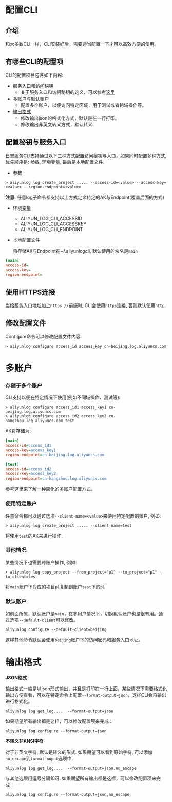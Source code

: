 # 配置CLI

## 介绍
和大多数CLI一样，CLI安装好后，需要适当配置一下才可以高效方便的使用。

## 有哪些CLI的配置项

CLI的配置项目包含如下内容:

- [服务入口和访问秘钥](#配置秘钥与服务入口)
    - 关于服务入口和访问秘钥的定义，可以参考[这里](https://help.aliyun.com/document_detail/29064.html)
- [多账户与默认账户](#多账户)
    - 配置多个账户，以便访问特定区域，用于测试或者跨域操作等。
- [输出格式](#输出格式)
    - 修改输出json的格式化方式，默认是在一行打印。
    - 修改输出非英文转义方式，默认转义.


<h2 id="配置秘钥与服务入口">配置秘钥与服务入口</h2>

日志服务CLI支持通过以下三种方式配置访问秘钥与入口，如果同时配置多种方式, 优先顺序是: 参数, 环境变量, 最后是本地配置文件. 

- 参数

```shell
> aliyunlog log create_project ..... --access-id=<value> --access-key=<value> --region-endpoint=<value>
```

  **注意:** 任意log子命令都支持以上方式定义特定的AK与Endpoint(覆盖后面的方式)


- 环境变量

  - ALIYUN_LOG_CLI_ACCESSID
  - ALIYUN_LOG_CLI_ACCESSKEY
  - ALIYUN_LOG_CLI_ENDPOINT

- 本地配置文件

  将存储AK与Endpoint在~/.aliyunlogcli, 默认使用的块名是`main`

```ini
[main]
access-id=
access-key=
region-endpoint=
```

<h2 id="使用HTTPS连接">使用HTTPS连接</h2>

当给服务入口地址加上`https://`前缀时, CLI会使用`https`连接, 否则默认使用`http`. 


<h2 id="修改配置文件">修改配置文件</h2>

Configure命令可以修改配置文件内容.

```shell
> aliyunlog configure access_id access_key cn-beijing.log.aliyuncs.com
```

<h1 id="多账户">多账户</h1>

### 存储于多个账户

CLI支持以便在特定情况下使用(例如不同域操作、测试等):

```shell
> aliyunlog configure access_id1 access_key1 cn-beijing.log.aliyuncs.com
> aliyunlog configure access_id2 access_key2 cn-hangzhou.log.aliyuncs.com test
```

  AK将存储为:

```ini
[main]
access-id=access_id1
access-key=access_key1
region-endpoint=cn-beijing.log.aliyuncs.com

[test]
access-id=access_id2
access-key=access_key2
region-endpoint=cn-hangzhou.log.aliyuncs.com
```

参考[这里](https://aliyun-log-cli.readthedocs.io/en/latest/tutorials/tutorial_configure_accounts_in_file_cn.html)来了解一种简化的多账户配置方式。

### 使用特定账户

任意命令都可以通过选项`--client-name=<value>`来使用特定配置的账户, 例如:

```shell
> aliyunlog log create_project ..... --client-name=test
```

将使用`test`的AK来进行操作.

### 其他情况

某些情况下也需要跨账户操作, 例如:

```shell
> aliyunlog log copy_project --from_project="p1" --to_project="p1" --to_client=test
```

将`main`账户下对应的项目`p1`复制到账户`test`下的`p1`

### 默认账户

如前面所属，默认账户是`main`，在多用户情况下，切换默认账户也是很有用。通过选项`--default-client`可以修改。

```shell
aliyunlog configure --default-client=beijing
```

这样其他命令默认会使用`beijing`账户下的访问密码和服务入口地址。

<h1 id="输出格式">输出格式</h1>

**JSON格式**

输出格式一般是以json形式输出，并且是打印在一行上面，某些情况下需要格式化输出方便查看，可以在特定命令上配置`--format-output=json`，这样CLI会将输出进行格式化。
```shell
aliyunlog log get_log....  --format-output=json
```

如果期望所有输出都是这样，可以修改配置项来完成：

```shell
aliyunlog log configure --format-output=json
```

**不转义非ANSI字符**

对于非英文字符, 默认是转义的形式. 如果期望可以看到原始字符, 可以添加`no_escape`到`format-ouput`选项中:

```shell
aliyunlog log get_log....  --format-output=json,no_escape
```

与其他选项用逗号分隔即可.
如果期望所有输出都是这样，可以修改配置项来完成：

```shell
aliyunlog log configure --format-output=json,no_escape
```

